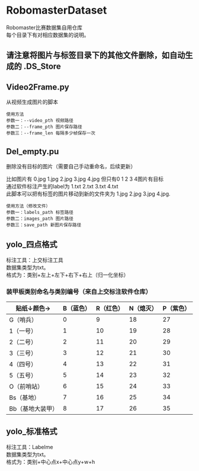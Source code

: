 # RobomasterDataset

Robomaster比赛数据集自用仓库<br>
每个目录下有对相应数据集的说明。<br>

## 请注意将图片与标签目录下的其他文件删除，如自动生成的 .DS_Store

## Video2Frame.py

从视频生成图片的脚本<br>

    使用方法
    参数一：--video_pth 视频路径
    参数二：--frame_pth 图片保存路径
    参数三：--frame_len 每隔多少帧保存一次

## Del_empty.pu

删除没有目标的图片（需要自己手动重命名，后续更新） <br>

比如图片有 0.jpg 1.jpg 2.jpg 3.jpg 4.jpg 但只有0 1 2 3 4图片有目标 <br>
通过软件标注产生的label为 1.txt 2.txt 3.txt 4.txt<br>
此脚本可以把有标签的图片移动到新的文件夹为 1.jpg 2.jpg 3.jpg 4.jpg.<br>

    使用方法（修改文件）
    参数一：labels_path 标签路径
    参数二：images_path 图片路径
    参数三：save_path 新图片保存路径


## yolo_四点格式

标注工具：上交标注工具<br>
数据集类型为txt。<br>
格式为：类别+左上+左下+右下+右上（归一化坐标）<br>

### 装甲板类别命名与类别编号（来自上交标注软件仓库）

| 贴纸↓颜色→     | B（蓝色） | R（红色） | N（熄灭） | P（紫色） |
| ---------------- | --------- | --------- | --------- | --------- |
| G（哨兵）        | 0         | 9         | 18        | 27        |
| 1（一号）        | 1         | 10        | 19        | 28        |
| 2（二号）        | 2         | 11        | 20        | 29        |
| 3（三号）        | 3         | 12        | 21        | 30        |
| 4（四号）        | 4         | 13        | 22        | 31        |
| 5（五号）        | 5         | 14        | 23        | 32        |
| O（前哨站）      | 6         | 15        | 24        | 33        |
| Bs（基地）       | 7         | 16        | 25        | 34        |
| Bb（基地大装甲） | 8         | 17        | 26        | 35        |

## yolo_标准格式<br>

标注工具：Labelme<br>
数据集类型为txt。<br>
格式为：类别+中心点x+中心点y+w+h<br>
